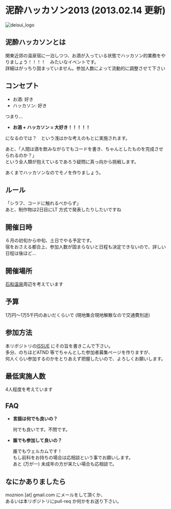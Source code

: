 # 泥酔ハッカソン2013 (2013.02.14 更新)
![deisui\_logo](https://raw.github.com/moznion/DeisuiHackathon2013/master/logo/logo.png)
## 泥酔ハッカソンとは
関東近郊の温泉宿に一泊しつつ、お酒が入っている状態でハッカソン的業務をやりましょう！！！！　みたいなイベントです。  
詳細はがっちり固まっていません。参加人数によって流動的に調整させて下さい
## コンセプト
- お酒: 好き  
- ハッカソン: 好き  
  
つまり...  

- **お酒 + ハッカソン = 大好き！！！！！**

になるのでは？　という浅はかな考えのもとに実施されます。  
  
あと、「人間は酒を飲みながらでもコードを書き、ちゃんとしたものを完成させられるのか？」  
という全人類が抱えているであろう疑問に真っ向から挑戦します。  
  
あくまでハッカソンなのでモノを作りましょう。  
## ルール
「シラフ、コードに触れるべからず」  
あと、制作物は2日目にLT 方式で発表したりしたいですね
## 開催日時
６月の初旬から中旬、土日でやる予定です。  
宿をおさえる都合上、参加人数が固まらないと日程も決定できないので、詳しい日程は後ほど…
## 開催場所
[石和温泉](https://maps.google.co.jp/maps?hl=ja&safe=off&q=%E7%9F%B3%E5%92%8C%E6%B8%A9%E6%B3%89&ie=UTF-8&hq=&hnear=0x601bfbfecae25d05:0x102499ebb3906c51,%E5%B1%B1%E6%A2%A8%E7%9C%8C+%E7%9F%B3%E5%92%8C%E6%B8%A9%E6%B3%89%E9%A7%85&gl=jp&ei=HuwXUdG8BKibmQXM1YDAAQ&sqi=2&ved=0CL4BELYD)周辺を考えています
## 予算
1万円〜1万5千円のあいだくらいで (現地集合現地解散なので交通費別途)
## 参加方法
本リポジトリの[ISSUE](https://github.com/moznion/DeisuiHackathon2013/issues) にその旨を書きこんで下さい。  
多分、のちほどATND 等でちゃんとした参加者募集ページを作りますが、  
何人くらい参加するのかをとりあえず把握したいので、よろしくお願いします。
## 最低実施人数
4人程度を考えています
## FAQ
* **言語は何でも良いの？**

    何でも良いです。不問です。

* **誰でも参加して良いの？**

    誰でもウェルカムです！  
    もし前科をお持ちの場合は応相談という事でお願いします。  
    あと (万が一) 未成年の方が来たい場合も応相談で。

## なにかありましたら
moznion [at] gmail.com にメールをして頂くか、  
あるいは本リポジトリにpull-req か何かをお送り下さい。
